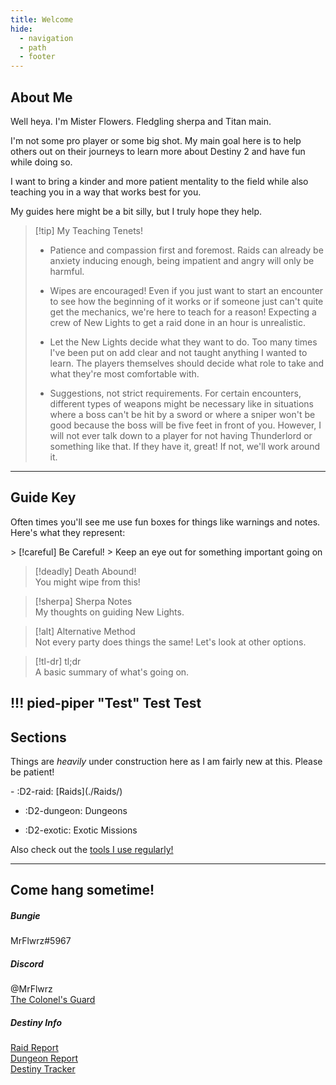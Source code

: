 ```yaml
---
title: Welcome
hide:
  - navigation
  - path
  - footer
---
```


## About Me

Well heya. I'm Mister Flowers. Fledgling sherpa and Titan main.

I'm not some pro player or some big shot. My main goal here is to help others out on their journeys to learn more about Destiny 2 and have fun while doing so.

I want to bring a kinder and more patient mentality to the field while also teaching you in a way that works best for you.

My guides here might be a bit silly, but I truly hope they help.

> [!tip] My Teaching Tenets!
>
> - Patience and compassion first and foremost. Raids can already be anxiety inducing enough, being impatient and angry will only be harmful.
>
> - Wipes are encouraged! Even if you just want to start an encounter to see how the beginning of it works or if someone just can't quite get the mechanics, we're here to teach for a reason! Expecting a crew of New Lights to get a raid done in an hour is unrealistic.
>
> - Let the New Lights decide what they want to do. Too many times I've been put on add clear and not taught anything I wanted to learn. The players themselves should decide what role to take and what they're most comfortable with.
>
> - Suggestions, not strict requirements. For certain encounters, different types of weapons might be necessary like in situations where a boss can't be hit by a sword or where a sniper won't be good because the boss will be five feet in front of you. However, I will not ever talk down to a player for not having Thunderlord or something like that. If they have it, great! If not, we'll work around it.

---

## Guide Key

Often times you'll see me use fun boxes for things like warnings and notes. Here's what they represent:

<div class="grid" markdown>
> [!careful] Be Careful!
> Keep an eye out for something important going on

> [!deadly] Death Abound!  
> You might wipe from this!

> [!sherpa] Sherpa Notes  
> My thoughts on guiding New Lights.

> [!alt] Alternative Method  
> Not every party does things the same! Let's look at other options.

> [!tl-dr] tl;dr  
> A basic summary of what's going on.

</div>

!!! pied-piper "Test"
    Test
    Test
----

## Sections

Things are *heavily* under construction here as I am fairly new at this. Please be patient!

<div class="grid cards" markdown>
- :D2-raid: [Raids](./Raids/)

- :D2-dungeon: Dungeons

- :D2-exotic: Exotic Missions
</div>

Also check out the [tools I use regularly!](/Tools.md)

---

## Come hang sometime!

<div class="grid" markdown>
<div markdown>

##### Bungie

MrFlwrz#5967
</div>
<div markdown>

##### Discord

@MrFlwrz  
[The Colonel's Guard](https://discord.com/invite/SJujZm2WDw)
</div>
<div markdown>

##### Destiny Info

[Raid Report](https://raid.report/pc/4611686018491494988)  
[Dungeon Report](https://dungeon.report/pc/4611686018491494988)  
[Destiny Tracker](https://destinytracker.com/destiny-2/profile/bungie/4611686018491494988/overview)
</div>
</div>